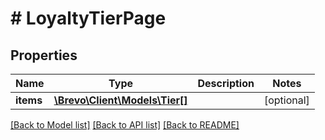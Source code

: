 # # LoyaltyTierPage

## Properties

Name | Type | Description | Notes
------------ | ------------- | ------------- | -------------
**items** | [**\Brevo\Client\Models\Tier[]**](Tier.md) |  | [optional]

[[Back to Model list]](../../README.md#models) [[Back to API list]](../../README.md#endpoints) [[Back to README]](../../README.md)

